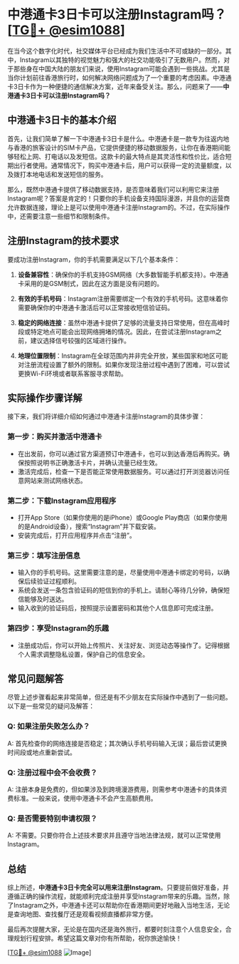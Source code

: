 # 中港通卡3日卡可以注册Instagram吗？[[TG💪+ @esim1088](https://t.me/s/esim1088)]

在当今这个数字化时代，社交媒体平台已经成为我们生活中不可或缺的一部分。其中，Instagram以其独特的视觉魅力和强大的社交功能吸引了无数用户。然而，对于那些身在中国大陆的朋友们来说，使用Instagram可能会遇到一些挑战。尤其是当你计划前往香港旅行时，如何解决网络问题成为了一个重要的考虑因素。中港通卡3日卡作为一种便捷的通信解决方案，近年来备受关注。那么，问题来了——**中港通卡3日卡可以注册Instagram吗？**

## 中港通卡3日卡的基本介绍

首先，让我们简单了解一下中港通卡3日卡是什么。中港通卡是一款专为往返内地与香港的旅客设计的SIM卡产品，它提供便捷的移动数据服务，让你在香港期间能够轻松上网、打电话以及发短信。这款卡的最大特点是其灵活性和性价比，适合短期出行者使用。通常情况下，购买中港通卡后，用户可以获得一定的流量额度，以及拨打本地电话和发送短信的服务。

那么，既然中港通卡提供了移动数据支持，是否意味着我们可以利用它来注册Instagram呢？答案是肯定的！只要你的手机设备支持国际漫游，并且你的运营商允许数据连接，理论上是可以使用中港通卡注册Instagram的。不过，在实际操作中，还需要注意一些细节和限制条件。

## 注册Instagram的技术要求

要成功注册Instagram，你的手机需要满足以下几个基本条件：

1. **设备兼容性**：确保你的手机支持GSM网络（大多数智能手机都支持）。中港通卡采用的是GSM制式，因此在这方面是没有问题的。
   
2. **有效的手机号码**：Instagram注册需要绑定一个有效的手机号码。这意味着你需要确保你的中港通卡激活后可以正常接收短信验证码。

3. **稳定的网络连接**：虽然中港通卡提供了足够的流量支持日常使用，但在高峰时段或特定地点可能会出现网络拥堵的情况。因此，在尝试注册Instagram之前，建议选择信号较强的区域进行操作。

4. **地理位置限制**：Instagram在全球范围内并非完全开放，某些国家和地区可能对注册流程设置了额外的限制。如果你发现注册过程中遇到了困难，可以尝试更换Wi-Fi环境或者联系客服寻求帮助。

## 实际操作步骤详解

接下来，我们将详细介绍如何通过中港通卡注册Instagram的具体步骤：

### 第一步：购买并激活中港通卡
- 在出发前，你可以通过官方渠道预订中港通卡，也可以到达香港后再购买。确保按照说明书正确激活卡片，并确认流量已经生效。
- 激活完成后，检查一下是否能正常使用数据服务。可以通过打开浏览器访问任意网站来测试网络状态。

### 第二步：下载Instagram应用程序
- 打开App Store（如果你使用的是iPhone）或Google Play商店（如果你使用的是Android设备），搜索“Instagram”并下载安装。
- 安装完成后，打开应用程序并点击“注册”。

### 第三步：填写注册信息
- 输入你的手机号码。这里需要注意的是，尽量使用中港通卡绑定的号码，以确保后续验证过程顺利。
- 系统会发送一条包含验证码的短信到你的手机上。请耐心等待几分钟，确保短信能够及时送达。
- 输入收到的验证码后，按照提示设置密码和其他个人信息即可完成注册。

### 第四步：享受Instagram的乐趣
- 注册成功后，你可以开始上传照片、关注好友、浏览动态等操作了。记得根据个人需求调整隐私设置，保护自己的信息安全。

## 常见问题解答

尽管上述步骤看起来非常简单，但还是有不少朋友在实际操作中遇到了一些问题。以下是一些常见的疑问及解答：

### Q: 如果注册失败怎么办？
A: 首先检查你的网络连接是否稳定；其次确认手机号码输入无误；最后尝试更换时间段或地点重新尝试。

### Q: 注册过程中会不会收费？
A: 注册本身是免费的，但如果涉及到跨境漫游费用，则需参考中港通卡的具体资费标准。一般来说，使用中港通卡不会产生高额费用。

### Q: 是否需要特别申请权限？
A: 不需要。只要你符合上述技术要求并且遵守当地法律法规，就可以正常使用Instagram。

## 总结

综上所述，**中港通卡3日卡完全可以用来注册Instagram**。只要提前做好准备，并遵循正确的操作流程，就能顺利完成注册并享受Instagram带来的乐趣。当然，除了Instagram之外，中港通卡还可以帮助你在香港期间更好地融入当地生活，无论是查询地图、查找餐厅还是观看视频直播都非常方便。

最后再次提醒大家，无论是在国内还是海外旅行，都要时刻注意个人信息安全，合理规划行程安排。希望这篇文章对你有所帮助，祝你旅途愉快！

[[TG💪+ @esim1088](https://t.me/s/esim1088) ![Image](https://i.postimg.cc/4NQfJmqS/Snipaste-2025-05-13-00-14-12.png)]